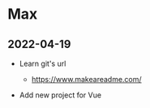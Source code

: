 # Max


## 2022-04-19
* Learn git's url
    * https://www.makeareadme.com/

* Add new project for Vue
